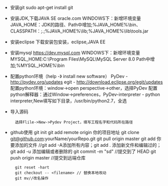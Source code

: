 - 安装git
		sudo apt-get install git

- 安装JDK,下载JAVA SE  oracle.com
		WINDOWS下：新增环境变量 JAVA_HOME：JDK的路径、Path中增加;%JAVA_HOME%\bin、CLASSPATH：;.;%JAVA_HOME%\lib;%JAVA_HOME%\lib\tools.jar

- 安装eclipse
		下载安装包安装，eclipse,JAVA EE

- 安装mysql https://dev.mysql.com
		WINDOWS下：新增环境变量 MYSQL_HOME:C:\Program Files\MySQL\MySQL Server 8.0  Path中增加;%MYSQL_HOME%\bin

- 配置python环境（help -》 install new software）
		PyDev - http://pydev.org/updates
		egit - http://download.eclipse.org/egit/updates
		配置python环境：window->open perspective->other，选择PyDev
		配置python解释器：通过Window->preferences，PyDev-interpreter - python interpreter,New填写如下目录，/usr/bin/python2.7，全选

- 导入源码

		选择Flile->New->Pydev Project，填写工程名字和代码所在路径

- github使用
		git init
		git add remote origin 你的项目地址
		git clone git@github.com:yourName/yourRepo.git
		git pull origin master
		git add 你要添加的文件 //git add -A添加所有内容；git add . 添加新文件和编辑过的；git add -u 添加编辑或者删除的
		git commit -m "sd" //提交到了 HEAD
		git push origin master //提交到远端仓库
		
		git reset -hart
		git checkout -- <filename> // 替换本地改动
		git mv//改名操作
